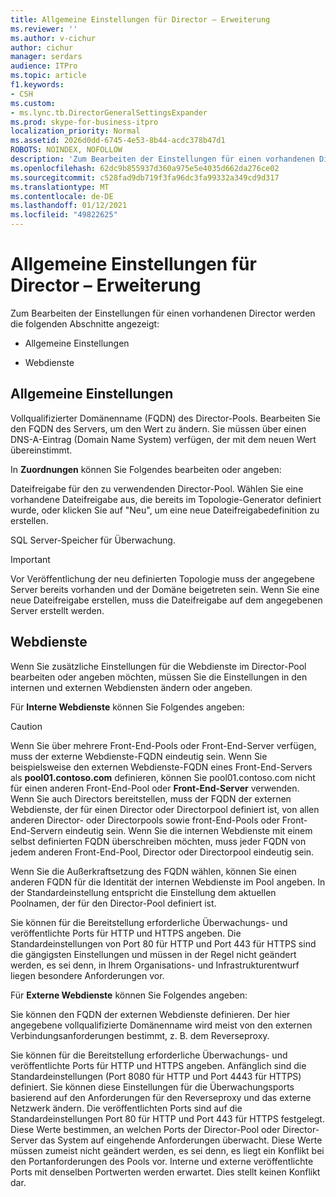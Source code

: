 ```yaml
---
title: Allgemeine Einstellungen für Director – Erweiterung
ms.reviewer: ''
ms.author: v-cichur
author: cichur
manager: serdars
audience: ITPro
ms.topic: article
f1.keywords:
- CSH
ms.custom:
- ms.lync.tb.DirectorGeneralSettingsExpander
ms.prod: skype-for-business-itpro
localization_priority: Normal
ms.assetid: 2026d0dd-6745-4e53-8b44-acdc378b47d1
ROBOTS: NOINDEX, NOFOLLOW
description: 'Zum Bearbeiten der Einstellungen für einen vorhandenen Director werden die folgenden Abschnitte angezeigt:'
ms.openlocfilehash: 62dc9b855937d360a975e5e4035d662da276ce02
ms.sourcegitcommit: c528fad9db719f3fa96dc3fa99332a349cd9d317
ms.translationtype: MT
ms.contentlocale: de-DE
ms.lasthandoff: 01/12/2021
ms.locfileid: "49822625"
---
```

# <a name="director-general-settings-expander"></a>Allgemeine Einstellungen für Director – Erweiterung
 
Zum Bearbeiten der Einstellungen für einen vorhandenen Director werden die folgenden Abschnitte angezeigt:
  
- Allgemeine Einstellungen
    
- Webdienste
    

## <a name="general-settings"></a>Allgemeine Einstellungen

Vollqualifizierter Domänenname (FQDN) des Director-Pools. Bearbeiten Sie den FQDN des Servers, um den Wert zu ändern. Sie müssen über einen DNS-A-Eintrag (Domain Name System) verfügen, der mit dem neuen Wert übereinstimmt.
  
In **Zuordnungen** können Sie Folgendes bearbeiten oder angeben:
  
Dateifreigabe für den zu verwendenden Director-Pool. Wählen Sie eine vorhandene Dateifreigabe aus, die bereits  im Topologie-Generator definiert wurde, oder klicken Sie auf "Neu", um eine neue Dateifreigabedefinition zu erstellen.
  
SQL Server-Speicher für Überwachung.
  
> [!IMPORTANT]
> Vor Veröffentlichung der neu definierten Topologie muss der angegebene Server bereits vorhanden und der Domäne beigetreten sein. Wenn Sie eine neue Dateifreigabe erstellen, muss die Dateifreigabe auf dem angegebenen Server erstellt werden. 
  
## <a name="web-services"></a>Webdienste

Wenn Sie zusätzliche Einstellungen für die Webdienste im Director-Pool bearbeiten oder angeben möchten, müssen Sie die Einstellungen in den internen und externen Webdiensten ändern oder angeben.
  
Für **Interne Webdienste** können Sie Folgendes angeben:
  
> [!CAUTION]
> Wenn Sie über mehrere Front-End-Pools oder Front-End-Server verfügen, muss der externe Webdienste-FQDN eindeutig sein. Wenn Sie beispielsweise den externen Webdienste-FQDN eines Front-End-Servers als **pool01.contoso.com** definieren, können Sie pool01.contoso.com nicht für einen anderen Front-End-Pool oder **Front-End-Server** verwenden. Wenn Sie auch Directors bereitstellen, muss der FQDN der externen Webdienste, der für einen Director oder Directorpool definiert ist, von allen anderen Director- oder Directorpools sowie front-End-Pools oder Front-End-Servern eindeutig sein. Wenn Sie die internen Webdienste mit einem selbst definierten FQDN überschreiben möchten, muss jeder FQDN von jedem anderen Front-End-Pool, Director oder Directorpool eindeutig sein.
  
Wenn Sie die Außerkraftsetzung des FQDN wählen, können Sie einen anderen FQDN für die Identität der internen Webdienste im Pool angeben. In der Standardeinstellung entspricht die Einstellung dem aktuellen Poolnamen, der für den Director-Pool definiert ist.
  
Sie können für die Bereitstellung erforderliche Überwachungs- und veröffentlichte Ports für HTTP und HTTPS angeben. Die Standardeinstellungen von Port 80 für HTTP und Port 443 für HTTPS sind die gängigsten Einstellungen und müssen in der Regel nicht geändert werden, es sei denn, in Ihrem Organisations- und Infrastrukturentwurf liegen besondere Anforderungen vor.
  
Für **Externe Webdienste** können Sie Folgendes angeben:
  
Sie können den FQDN der externen Webdienste definieren. Der hier angegebene vollqualifizierte Domänenname wird meist von den externen Verbindungsanforderungen bestimmt, z. B. dem Reverseproxy.
  
Sie können für die Bereitstellung erforderliche Überwachungs- und veröffentlichte Ports für HTTP und HTTPS angeben. Anfänglich sind die Standardeinstellungen (Port 8080 für HTTP und Port 4443 für HTTPS) definiert. Sie können diese Einstellungen für die Überwachungsports basierend auf den Anforderungen für den Reverseproxy und das externe Netzwerk ändern. Die veröffentlichten Ports sind auf die Standardeinstellungen Port 80 für HTTP und Port 443 für HTTPS festgelegt. Diese Werte bestimmen, an welchen Ports der Director-Pool oder Director-Server das System auf eingehende Anforderungen überwacht. Diese Werte müssen zumeist nicht geändert werden, es sei denn, es liegt ein Konflikt bei den Portanforderungen des Pools vor. Interne und externe veröffentlichte Ports mit denselben Portwerten werden erwartet. Dies stellt keinen Konflikt dar.
  

